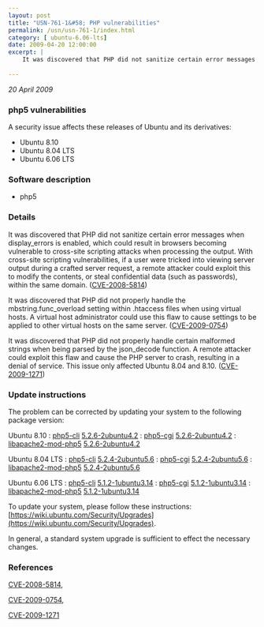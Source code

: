 ```yaml
---
layout: post
title: "USN-761-1&#58; PHP vulnerabilities"
permalink: /usn/usn-761-1/index.html
category: [ ubuntu-6.06-lts]
date: 2009-04-20 12:00:00
excerpt: |
    It was discovered that PHP did not sanitize certain error messages when display_errors is enabled, which could result in browsers becoming vulnerable to cross-site scripting attacks when processing the output. With cross-site scripting vulnerabilities, if a user were tricked into viewing server output during a crafted server request, a remote attacker could exploit this to modify the contents, or steal confidential data (such as passwords), within the same domain. ([CVE-2008-5814](http://people.ubuntu.com/~ubuntu-security/cve/CVE-2008-5814))
    
--- 
```

 
 

*20 April 2009*

### php5 vulnerabilities

A security issue affects these releases of Ubuntu and its derivatives:

* Ubuntu 8.10
* Ubuntu 8.04 LTS
* Ubuntu 6.06 LTS

### Software description

* php5 

### Details

It was discovered that PHP did not sanitize certain error messages when display_errors is enabled, which could result in browsers becoming vulnerable to cross-site scripting attacks when processing the output. With cross-site scripting vulnerabilities, if a user were tricked into viewing server output during a crafted server request, a remote attacker could exploit this to modify the contents, or steal confidential data (such as passwords), within the same domain. ([CVE-2008-5814](http://people.ubuntu.com/~ubuntu-security/cve/CVE-2008-5814))

It was discovered that PHP did not properly handle the mbstring.func_overload setting within .htaccess files when using virtual hosts. A virtual host administrator could use this flaw to cause settings to be applied to other virtual hosts on the same server. ([CVE-2009-0754](http://people.ubuntu.com/~ubuntu-security/cve/CVE-2009-0754))

It was discovered that PHP did not properly handle certain malformed strings when being parsed by the json_decode function. A remote attacker could exploit this flaw and cause the PHP server to crash, resulting in a denial of service. This issue only affected Ubuntu 8.04 and 8.10. ([CVE-2009-1271](http://people.ubuntu.com/~ubuntu-security/cve/CVE-2009-1271)) 

### Update instructions

The problem can be corrected by updating your system to the following package version:

Ubuntu 8.10
 : [php5-cli](https://launchpad.net/ubuntu/+source/php5) <span> [5.2.6-2ubuntu4.2](https://launchpad.net/ubuntu/+source/php5/5.2.6-2ubuntu4.2) </span> 
 : [php5-cgi](https://launchpad.net/ubuntu/+source/php5) <span> [5.2.6-2ubuntu4.2](https://launchpad.net/ubuntu/+source/php5/5.2.6-2ubuntu4.2) </span> 
 : [libapache2-mod-php5](https://launchpad.net/ubuntu/+source/php5) <span> [5.2.6-2ubuntu4.2](https://launchpad.net/ubuntu/+source/php5/5.2.6-2ubuntu4.2) </span> 

Ubuntu 8.04 LTS
 : [php5-cli](https://launchpad.net/ubuntu/+source/php5) <span> [5.2.4-2ubuntu5.6](https://launchpad.net/ubuntu/+source/php5/5.2.4-2ubuntu5.6) </span> 
 : [php5-cgi](https://launchpad.net/ubuntu/+source/php5) <span> [5.2.4-2ubuntu5.6](https://launchpad.net/ubuntu/+source/php5/5.2.4-2ubuntu5.6) </span> 
 : [libapache2-mod-php5](https://launchpad.net/ubuntu/+source/php5) <span> [5.2.4-2ubuntu5.6](https://launchpad.net/ubuntu/+source/php5/5.2.4-2ubuntu5.6) </span> 

Ubuntu 6.06 LTS
 : [php5-cli](https://launchpad.net/ubuntu/+source/php5) <span> [5.1.2-1ubuntu3.14](https://launchpad.net/ubuntu/+source/php5/5.1.2-1ubuntu3.14) </span> 
 : [php5-cgi](https://launchpad.net/ubuntu/+source/php5) <span> [5.1.2-1ubuntu3.14](https://launchpad.net/ubuntu/+source/php5/5.1.2-1ubuntu3.14) </span> 
 : [libapache2-mod-php5](https://launchpad.net/ubuntu/+source/php5) <span> [5.1.2-1ubuntu3.14](https://launchpad.net/ubuntu/+source/php5/5.1.2-1ubuntu3.14) </span> 

To update your system, please follow these instructions: [https://wiki.ubuntu.com/Security/Upgrades](https://wiki.ubuntu.com/Security/Upgrades).

In general, a standard system upgrade is sufficient to effect the necessary changes. 

### References

 
 [CVE-2008-5814](http://people.ubuntu.com/~ubuntu-security/cve/CVE-2008-5814), 

 [CVE-2009-0754](http://people.ubuntu.com/~ubuntu-security/cve/CVE-2009-0754), 

 [CVE-2009-1271](http://people.ubuntu.com/~ubuntu-security/cve/CVE-2009-1271)
 

